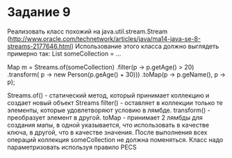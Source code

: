 # Задание 9

Реализовать класс похожий на java.util.stream.Stream (http://www.oracle.com/technetwork/articles/java/ma14-java-se-8-streams-2177646.html)
Использование этого класса должно выглядеть примерно так:
List<Person> someCollection = ...

Map m = Streams.of(someCollection)
                                      .filter(p -> p.getAge() > 20)
                                      .transform( p -> new Person(p.geAge() + 30)))
                                      .toMap(p -> p.geName(), p -> p);

Streams.of() - статический метод, который принимает коллекцию и создает новый объект Streams
filter() - оставляет в коллекции только те элементы, которые удовлетворяют условию в лямбде.
transform() - преобразует элемент в другой.
toMap - принимает 2 лямбды для создания мапы, в одной указывается, что использовать в качестве ключа, в другой, что в качестве значения.
После выполнения всех операций коллекция someCollection не должна поменяться.
Класс надо параметризовать используя правило PECS
